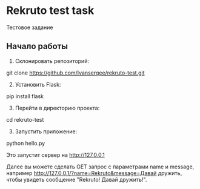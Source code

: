 # Rekruto test task

Тестовое задание

## Начало работы

1. Склонировать репозиторий:

git clone https://github.com/Ivansergee/rekruto-test.git

2. Установить Flask:

pip install flask

3. Перейти в директорию проекта:

cd rekruto-test

3. Запустить приложение:

python hello.py


Это запустит сервер на http://127.0.0.1

Далее вы можете сделать GET запрос c параметрами name и message, например http://127.0.0.1/?name=Rekruto&message=Давай дружить, чтобы увидеть сообщение "Rekruto! Давай дружить!".